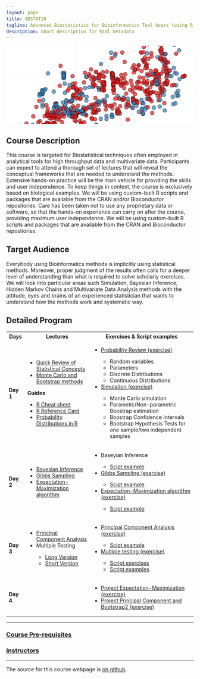 ```yaml
---
layout: page
title: ABSTAT18
tagline: Advanced Biostatistics for Bioinformatics Tool Users (using R)
description: Short description for html metadata
---
```


![](./assets/images/Inferring_horizontal_gene_transfer_average_GC_content.png)

## Course Description

This course is targeted for Biostatistical techniques often employed in analytical tools for high throughput data and multivariate data. Participants can expect to attend a thorough set of lectures that will reveal the conceptual frameworks that are needed to understand the methods. Extensive hands-on practice will be the main vehicle for providing the skills and user independence. To keep things in context, the course is exclusively based on biological examples.
We will be using custom-built R scripts and packages that are available from the CRAN and/or Bioconductor repositories.
Care has been taken not to use any proprietary data or software, so that the hands-on experience can carry on after the course, providing maximum user independence. We will be using custom-built R scripts and packages that are available from the CRAN and Bioconductor repositories.

## Target Audience

Everybody using Bioinformatics methods is implicitly using statistical methods. Moreover, proper judgment of the results often calls for a deeper level of understanding than what is required to solve scholarly exercises.
We will look into particular areas such Simulation, Bayesian Inference, Hidden Markov Chains and Multivariate Data Analysis methods with the attitude, eyes and brains of an experienced statistician that wants to understand how the methods work and systematic way.

## Detailed Program


<table>
  <tbody>
    <tr>
      <th>Days</th>
      <th>Lectures</th>
      <th>Exercises & Script examples</th>
    </tr>
    <tr>
      <td><strong>Day 1</strong></td>
      <td>
        <ul>
          <li><a href="./assets/Day_1/probability_review2018.pdf">Quick Review of Statistical Concepts</a></li>
          <li><a href="./assets/Day_1/MC-and-B-2018.pdf">Monte Carlo and Bootstrap methods</a></li>
        </ul>
        <strong>Guides</strong>
        <ul>
          <li><a href="./assets/Day_1/r-cheat-sheet-3.pdf">R Cheat sheet</a></li>
          <li><a href="./assets/Day_1/Short-refcard.pdf">R Reference Card</a></li>
          <li><a href="./assets/Day_1/RDistributions">Probability Distributions in R</a></li>
        </ul>
      </td>
      <td>
        <ul>
          <li><a href="./pages/Day_1/Simulation.md">Probability Review (exercise)</a></li>
          <ul>
            <li>Random variables</li>
            <li>Parameters</li>
            <li>Discrete Distributions</li>
            <li>Continuous Distributions</li>
          </ul>
          <li><a href="./pages/Day_1/probreview.md">Simulation (exercise)</a></li>
          <ul>
            <li>Monte Carlo simulation</li>
            <li>Parametic/Non-parametric Boostrap estimation</li>
            <li>Boostrap Confidence Intervals</li>
            <li>Bootstrap Hypothesis Tests for one sample/two independent samples</li>
          </ul>
      </td>
    </tr>
    <tr>
      <td><strong>Day 2</strong></td>
      <td>
        <ul>
          <li><a href="./assets/Day_2/Slides_05 Bayesian Inference.pdf">Bayesian Inference</a></li>
          <li><a href="./assets/Day_2/Slides_06 Gibbs Sampling.pdf">Gibbs Sampling</a></li>
          <li><a href="./assets/Day_2/Slides_07 Expectation Maximization.pdf">Expectation-Maximization algorithm</a></li>
        </ul>
      </td>
      <td>
        <ul>
          <li>Baseyian Inference</li>
          <ul>
            <li><a href="./pages/Day_2/Script_Examples_05_Bayesian_Inference.R">Scipt example</a></li>
          </ul>
          <li><a href="./pages/Day_2/Exercise_06_Gibbs_Sampling.md">Gibbs Sampling (exercise)</a></li>
          <ul>
            <li><a href="./pages/Day_2/Script_Examples_06 Gibbs Sampler.R">Scipt example</a></li>
          </ul>
          <li><a href="./pages/Day_2/Exercise_07_EM_Algorithm.md">Expectation-Maximization algorithm (exercise)</a></li>
          <ul>
            <li><a href="./pages/Day_2/Script_Examples_07 Expectation Maximization.r">Scipt example</a></li>
          </ul>
        </ul>
      </td>
    </tr>
    <tr>
      <td><strong>Day 3</strong></td>
      <td>
        <ul>
          <li><a href="./assets/Day_3/PCA2018.pdf">Principal Component Analysis</a></li>
          <li>Multiple Testing</li>
          <ul>
            <li><a href="./assets/Day_3/Slides_09_Multiple_Testing.pdf">Long Version</a></li>
            <li> <a href="./assets/Day_3/Slides_09_Multiple_Testing.pdf">Short Version</a></li>
          </ul>
        </ul>
      </td>
      <td>
        <ul>
          <li><a href="./pages/Day_3/PCA.md">Principal Component Analysis (exercise)</a></li>
          <ul>
            <li><a href="./pages/Day_3/PCAR.R">Scipt example</a></li>
          </ul>
          <li><a href="./pages/Day_3/Exercises_09 Multiple Testing.pdf">Multiple testing (exercise)</a></li>
          <ul>
            <li><a href="./pages/Day_3/Script_Exercises_09 Multiple Testing.R">Script exercises</a></li>
            <li><a href="./pages/Day_3/Script_Example_09 Multiple Testing.R">Script examples</a></li>
          </ul>
        </ul>
      </td>
    </tr>
    <tr>
      <td><strong>Day 4</strong></td>
      <td></td>
      <td>
        <ul>
          <li><a href="./pages/Day_4/Project_EM_Algorithm_2018.pdf">Project Expectation-Maximization (exercise)</a></li>
          <li><a href="./pages/Day_4/ProjecT_ PCA_and_Bootstrap2_2018.pdf">Project Principal Component and Bootstrap2 (exercise)</a></li>
        </ul>
      </td>
    </tr>
  </tbody>
</table>

---

### [Course Pre-requisites](pages/objectives_prerequisites.md)

### [Instructors](pages/instructors.md)

---

The source for this course webpage is [on github](https://github.com/GTPB/ABSTAT18).
